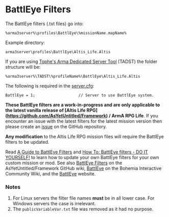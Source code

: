 BattlEye Filters
================
The BattlEye filters (.txt files) go into: 
```
%arma3server%\profiles\BattlEye\%missionName.mapName%
```

Example directory: 
```
arma3server\profiles\BattlEye\Altis_Life.Altis
```

If you are using [Tophe's Arma Dedicated Server Tool](https://forums.bistudio.com/topic/101123-tophes-arma-dedicated-server-tool-tadst/) (TADST) the folder structure will be: 
```
%arma3server%\TADST\%profileName%\BattlEye\Altis_Life.Altis
```

The following is required in the [server.cfg](https://community.bistudio.com/wiki/server.cfg): 
```
BattlEye = 1;                   // Server to use BattlEye system.
```

<b>These BattlEye filters are a work-in-progress and are only applicable to the latest vanilla release of [Altis Life RPG] (https://github.com/AsYetUntitled/Framework) / ArmA RPG Life</b>. If you encounter an issue with the latest filters for the latest mission version then please create an [issue](https://github.com/AsYetUntitled/Framework/issues) on the GitHub repository. 

<b>Any modification</b> to the Altis Life RPG mission files will require the BattlEye filters to be updated. 

Read [A Guide to BattlEye Filters](http://opendayz.net/threads/a-guide-to-battleye-filters.21066/) and [How To: BattlEye filters - DO IT YOURSELF!](https://www.exilemod.com/topic/74-how-to-battleye-filters-do-it-yourself/) to learn how to update your own BattlEye filters for your own custom mission or mod. See also [BattlEye Filters](https://github.com/AsYetUntitled/Framework/wiki/BattlEye-Filters) on the AsYetUntitled/Framework GitHub wiki, [BattlEye](https://community.bistudio.com/wiki/BattlEye) on the Bohemia Interactive Community Wiki, and the [BattlEye](https://www.battleye.com/) website. 

### Notes
1. For Linux servers the filter file names **must** be in all lower case. For Windows servers the case is irrelevant. 
2. The `publicVariableVar.txt` file was removed as it had no purpose. 
